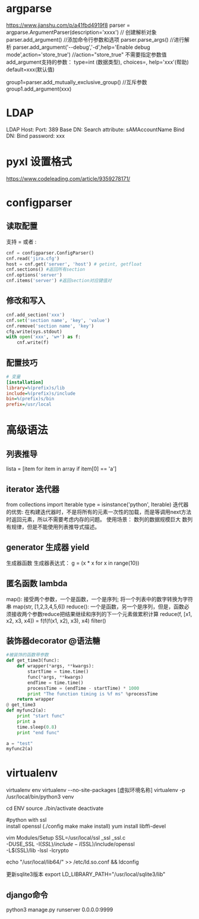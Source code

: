 # argparse  
https://www.jianshu.com/p/a41fbd4919f8
parser = argparse.ArgumentParser(description='xxxx') // 创建解析对象
parser.add_argument()   //添加命令行参数和选项
parser.parse_args()  //进行解析
parser.add_argument('--debug','-d',help='Enable debug mode',action='store_true')  //action="store_true" 不需要指定参数值 
add_argument支持的参数： type=int (数据类型), choices=[](限定范围), help='xxx'(帮助) default=xxx(默认值)

group1=parser.add_mutually_exclusive_group() //互斥参数
group1.add_argument(xxx)

# LDAP   
LDAP Host: 
Port: 389
Base DN: 
Search attribute: sAMAccountName
Bind DN: 
Bind password: xxx


# pyxl 设置格式  
https://www.codeleading.com/article/9359278171/

# configparser 
## 读取配置   
支持 = 或者 : 
```python
cnf = configparser.ConfigParser()
cnf.read('jira.cfg')
host = cnf.get('server', 'host') # getint, getfloat
cnf.sections() #返回所有section
cnf.options('server')
cnf.items('server') #返回section对应键值对
```
## 修改和写入  
```python
cnf.add_section('xxx')
cnf.set('section name', 'key', 'value')
cnf.remove('section name', 'key')
cfg.write(sys.stdout)
with open('xxx', 'w+') as f:
    cnf.write(f)
```
## 配置技巧  
```cfg
# 变量
[installation]
library=%(prefix)s/lib
include=%(prefix)s/include
bin=%(prefix)s/bin
prefix=/usr/local
```

# 高级语法  
## 列表推导 
lista = [item for item in array if item[0] == 'a']
## iterator 迭代器  
from collections import Iterable 
type = isinstance('python', Iterable)
迭代器的优势: 在构建迭代器时，不是将所有的元素一次性的加载，而是等调用next方法时返回元素，所以不需要考虑内存的问题。
使用场景：
数列的数据规模巨大
数列有规律，但是不能使用列表推导式描述。
## generator 生成器  yield  
生成器函数
生成器表达式： g = (x * x for x in range(10))
## 匿名函数 lambda  
map(): 接受两个参数，一个是函数，一个是序列; 将一个列表中的数字转换为字符串 map(str, [1,2,3,4,5,6])
reduce():  一个是函数，另一个是序列，但是，函数必须接收两个参数reduce把结果继续和序列的下一个元素做累积计算    reduce(f, [x1, x2, x3, x4]) = f(f(f(x1, x2), x3), x4)
filter()
## 装饰器decorator  @语法糖
```python
#被装饰的函数带参数
def get_time3(func):
    def wrapper(*args, **kwargs):
        startTime = time.time()
        func(*args, **kwargs)
        endTime = time.time()
        processTime = (endTime - startTime) * 1000
        print "The function timing is %f ms" %processTime
    return wrapper
@ get_time3
def myfunc2(a):
    print "start func"
    print a
    time.sleep(0.8)
    print "end func"

a = "test"
myfunc2(a)
```


# virtualenv
virtualenv env
virtualenv --no-site-packages [虚拟环境名称]
virtualenv -p /usr/local/bin/python3 venv

cd ENV
source ./bin/activate
deactivate



#python with ssl  
install openssl (./config make make install)
yum install libffi-devel 


vim Modules/Setup
SSL=/usr/local/ssl
_ssl _ssl.c \
-DUSE_SSL -I$(SSL)/include -I$(SSL)/include/openssl \
-L$(SSL)/lib -lssl -lcrypto

echo "/usr/local/lib64/" >> /etc/ld.so.conf  && ldconfig


更新sqlite3版本
export LD_LIBRARY_PATH="/usr/local/sqlite3/lib"



## django命令
python3 manage.py runserver 0.0.0.0:9999